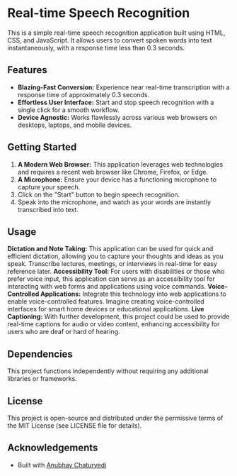 # Real-time Speech Recognition

This is a simple real-time speech recognition application built using HTML, CSS, and JavaScript. It allows users to convert spoken words into text instantaneously, with a response time less than 0.3 seconds.

## Features

- **Blazing-Fast Conversion:** Experience near real-time transcription with a response time of approximately 0.3 seconds.
- **Effortless User Interface:** Start and stop speech recognition with a single click for a smooth workflow.
- **Device Agnostic:** Works flawlessly across various web browsers on desktops, laptops, and mobile devices.

## Getting Started

1. **A Modern Web Browser:** This application leverages web technologies and requires a recent web browser like Chrome, Firefox, or Edge.
2. **A Microphone:** Ensure your device has a functioning microphone to capture your speech.
3. Click on the "Start" button to begin speech recognition.
4. Speak into the microphone, and watch as your words are instantly transcribed into text.

## Usage

**Dictation and Note Taking:** This application can be used for quick and efficient dictation, allowing you to capture your thoughts and ideas as you speak. Transcribe lectures, meetings, or interviews in real-time for easy reference later.
**Accessibility Tool:**  For users with disabilities or those who prefer voice input, this application can serve as an accessibility tool for interacting with web forms and applications using voice commands.
**Voice-Controlled Applications:** Integrate this technology into web applications to enable voice-controlled features.  Imagine creating voice-controlled interfaces for smart home devices or educational applications.
**Live Captioning:**  With further development, this project could be used to provide real-time captions for audio or video content, enhancing accessibility for users who are deaf or hard of hearing.

## Dependencies

This project functions independently without requiring any additional libraries or frameworks.

## License

This project is open-source and distributed under the permissive terms of the MIT License (see LICENSE file for details).

## Acknowledgements

- Built with [Anubhav Chaturvedi](https://github.com/AnubhavChaturvedi-GitHub) 

